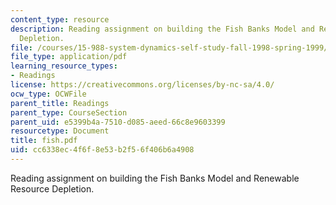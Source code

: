 ```yaml
---
content_type: resource
description: Reading assignment on building the Fish Banks Model and Renewable Resource
  Depletion.
file: /courses/15-988-system-dynamics-self-study-fall-1998-spring-1999/cc6338ec4f6f8e53b2f56f406b6a4908_fish.pdf
file_type: application/pdf
learning_resource_types:
- Readings
license: https://creativecommons.org/licenses/by-nc-sa/4.0/
ocw_type: OCWFile
parent_title: Readings
parent_type: CourseSection
parent_uid: e5399b4a-7510-d085-aeed-66c8e9603399
resourcetype: Document
title: fish.pdf
uid: cc6338ec-4f6f-8e53-b2f5-6f406b6a4908
---
```

Reading assignment on building the Fish Banks Model and Renewable Resource Depletion.
